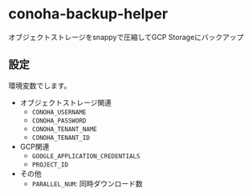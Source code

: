 # conoha-backup-helper
オブジェクトストレージをsnappyで圧縮してGCP Storageにバックアップ

## 設定

環境変数でします。

- オブジェクトストレージ関連
  - `CONOHA_USERNAME`
  - `CONOHA_PASSWORD`
  - `CONOHA_TENANT_NAME`
  - `CONOHA_TENANT_ID`
- GCP関連
  - `GOOGLE_APPLICATION_CREDENTIALS`
  - `PROJECT_ID`
- その他
  - `PARALLEL_NUM`: 同時ダウンロード数

